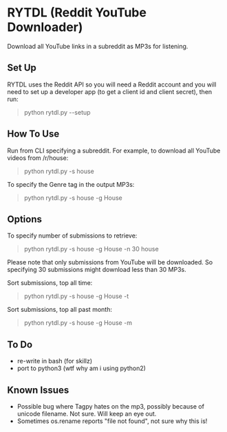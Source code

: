RYTDL (Reddit YouTube Downloader)
=================================

Download all YouTube links in a subreddit as MP3s for listening.

Set Up
------

RYTDL uses the Reddit API so you will need a Reddit account and you will need to set up a developer app (to get a client id and client secret), then run:
> python rytdl.py --setup


How To Use
----------
Run from CLI specifying a subreddit. For example, to download all YouTube videos from /r/house:
> python rytdl.py -s house

To specify the Genre tag in the output MP3s:
> python rytdl.py -s house -g House


Options
-------

To specify number of submissions to retrieve:
> python rytdl.py -s house -g House -n 30 house

Please note that only submissions from YouTube will be downloaded. So specifying 30 submissions might download less than 30 MP3s.

Sort submissions, top all time:
> python rytdl.py -s house -g House -t

Sort submissions, top all past month:
> python rytdl.py -s house -g House -m


To Do
-----
- re-write in bash (for skillz)
- port to python3 (wtf why am i using python2)


Known Issues
------------
- Possible bug where Tagpy hates on the mp3, possibly because of unicode filename. Not sure. Will keep an eye out.
- Sometimes os.rename reports "file not found", not sure why this is!
